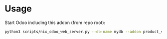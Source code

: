 # Usage

Start Odoo including this addon (from repo root):

```bash
python3 scripts/nix_odoo_web_server.py --db-name mydb --addon product_sold_by_delivery_week
```
